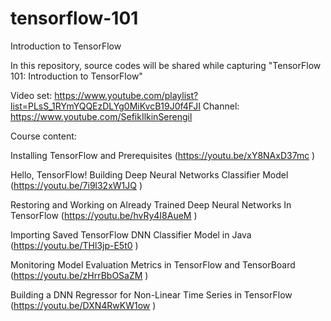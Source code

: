 # tensorflow-101
Introduction to TensorFlow

In this repository, source codes will be shared while capturing "TensorFlow 101: Introduction to TensorFlow"

Video set: https://www.youtube.com/playlist?list=PLsS_1RYmYQQEzDLYg0MiKvcB19J0f4FJI
Channel: https://www.youtube.com/SefikIlkinSerengil

Course content:

Installing TensorFlow and Prerequisites (https://youtu.be/xY8NAxD37mc )

Hello, TensorFlow! Building Deep Neural Networks Classifier Model (https://youtu.be/7i9l32xW1JQ )

Restoring and Working on Already Trained Deep Neural Networks In TensorFlow (https://youtu.be/hvRy4I8AueM )

Importing Saved TensorFlow DNN Classifier Model in Java (https://youtu.be/THl3jp-E5t0 )

Monitoring Model Evaluation Metrics in TensorFlow and TensorBoard (https://youtu.be/zHrrBbOSaZM )

Building a DNN Regressor for Non-Linear Time Series in TensorFlow (https://youtu.be/DXN4RwKW1ow )
